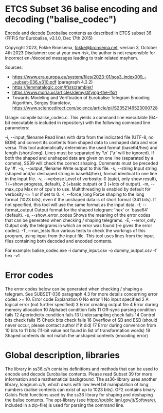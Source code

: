 # ETCS Subset 36 balise encoding and decoding ("balise_codec")
Encode and decode Eurobalise contents as described in ETCS subset 36 (FFFIS for Eurobalise, v3.1.0, Dec 17th 2015)

Copyright 2023, Fokke Bronsema, fokke@bronsema.net, version 3, October 4th 2023
Disclaimer: use at your own risk, the author is not responsible for incorrect en-/decoded messages leading to train related mayhem.

Sources:
* https://www.era.europa.eu/system/files/2023-01/sos3_index009_-_subset-036_v310.pdf (paragraph 4.3.2)
* https://lemmatalogic.com/lfsrscrambler/
* https://www.moria.us/articles/demystifying-the-lfsr/
* Towards Modeling and Verification of Eurobalise Telegram Encoding Algorithm, Sergey Staroletov, https://www.sciencedirect.com/science/article/pii/S2352146523000728

Usage: compile balise_codec.c. This yields a command line executable (64-bit executable is included in repository) with the following command line parameters:

 -i, --input_filename <STRING>        Read lines with data from the indicated
                                      file (UTF-8, no BOM) and convert its
                                      contents from shaped data to unshaped data
                                      and vice versa. This tool automatically
                                      determines the used format (base64/hex)
                                      and length (short/long). Lines must be
                                      separated by '\n' ('\r' will be ignored).
                                      If both the shaped and unshaped data are
                                      given on one line (separated by a comma),
                                      SS39 will check the correct shaping.
                                      Comments must be preceded by '#'.
 -o, --output_filename <STRING>       Write output to this file.
 -s, --string         <STRING>        Input string (shaped and/or deshaped
                                      string in base64/hex), format identical to
                                      one line in the input file.
 -v, --verbose        <INT>           Level of verbosity: 0 (quiet, only show
                                      result), 1 (+show progress, default), 2
                                      (+basic output) or 3 (+lots of output).
 -m, --max_cpu        <INT>           Max nr of cpu's to use. Multithreading is
                                      enabled by default for verbosity <= 1 or
                                      if set to 0.
 -l, --force_long     <BOOL>          Force shaping to the long format (1023
                                      bits), even if the unshaped data is of
                                      short format (341 bits). If not specified,
                                      this tool will use the same format as the
                                      input data.
 -f, --format_output  <STRING>        Output format for the shaped telegram:
                                      'hex' or 'base64' (default).
 -e, --show_error_codes <BOOL>        Shows the meaning of the error codes that
                                      can be generated when checking / shaping
                                      telegrams.
 -E, --error_only     <BOOL>          Output only the telegrams in which an
                                      error was found (-e gives the error
                                      codes).
 -T, --run_tests      <BOOL>          Run various tests to check the workings of
                                      this program, using input from the input
                                      file. This tool uses lines from the input
                                      files containing both decoded and encoded
                                      contents.
                                      
For example: balise_codec.exe -i dummy_input.csv -o dummy_output.csv -f hex -v1

# Error codes
The error codes below can be generated when checking / shaping a telegram.
See SUBSET-036 paragraph 4.3 for more details concerning error codes >= 10.
Error code      Explanation
        0       No error
        1       No input specified
        2       A logical error (not further specified)
        3       Error creating output file
        4       Error during memory allocation
        10      Alphabet condition fails
        11      Off-sync parsing condition fails
        12      Aperiodicity condition fails
        13      Undersampling check fails
        14      Control bits check fails
        15      Check bits check fails
        16      Overflow of SB and ESB (should never occur, please contact author if it did)
        17      Error during conversion from 10 bits to 11 bits (11-bit value not found in list of transformation words)
        18      Shaped contents do not match the unshaped contents (encoding error)    
		
# Global description, libraries
The library in ss36.c/h contains definitions and methods that can be used to encode and decode Eurobalise contents. 
Please read Subset 39 for more information and a mathematical background. 
The ss36-library uses another library, longnum.c/h, which deals with low level bit manipulation of long numbers (balise contents can exist of up to 1023 bits). 
GF2 contains binary Galois Field functions used by the ss36 library for shaping and deshaping the balise contents. 
The opt-library (see https://public.lanl.gov/jt/Software/, included in a zip-file) is used for parsing the command line.
